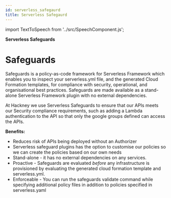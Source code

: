 ```yaml
---
id: serverless_safegaurd
title: Serverless Safegaurd
---
```

import TextToSpeech from '../src/SpeechComponent.js';

<TextToSpeech>

**Serverless Safeguards**


# **Safeguards**

Safeguards is a policy-as-code framework for Serverless Framework which enables you to inspect your serverless.yml file, and the generated Cloud Formation templates, for compliance with security, operational, and organisational best practices. Safeguards are made available as a stand-alone Serverless Framework plugin with no external dependencies.

At Hackney we use Serverless Safeguards to ensure that our APIs meets our Security compliance requirements, such as adding a Lambda authentication to the API so that only the google groups defined can access the APIs. 

**Benefits:**

* Reduces risk of APIs being deployed without an Authorizer
* Serverless safeguard plugins has the option to customise our policies so we can create the policies based on our own needs
* Stand-alone - it has no external dependencies on any services.
* Proactive - Safeguards are evaluated _before_ any infrastructure is provisioned by evaluating the generated cloud formation template and serverless.yml.
* Enforceable - You can run the safeguards validate command while specifying additional policy files in addition to policies specified in serverless.yaml
</TextToSpeech>
